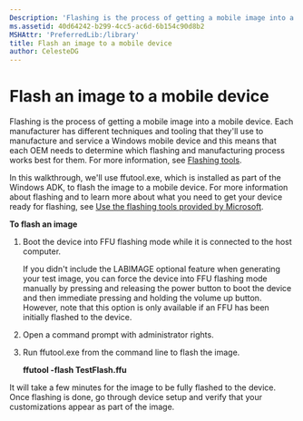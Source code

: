 ```yaml
---
Description: 'Flashing is the process of getting a mobile image into a mobile device.'
ms.assetid: 40d64242-b299-4cc5-ac6d-6b154c90d8b2
MSHAttr: 'PreferredLib:/library'
title: Flash an image to a mobile device
author: CelesteDG
---
```


# Flash an image to a mobile device


Flashing is the process of getting a mobile image into a mobile device. Each manufacturer has different techniques and tooling that they'll use to manufacture and service a Windows mobile device and this means that each OEM needs to determine which flashing and manufacturing process works best for them. For more information, see [Flashing tools](../mobile/flashing-tools.md).

In this walkthrough, we'll use ffutool.exe, which is installed as part of the Windows ADK, to flash the image to a mobile device. For more information about flashing and to learn more about what you need to get your device ready for flashing, see [Use the flashing tools provided by Microsoft](https://msdn.microsoft.com/library/windows/hardware/dn789235).

**To flash an image**

1.  Boot the device into FFU flashing mode while it is connected to the host computer.

    If you didn't include the LABIMAGE optional feature when generating your test image, you can force the device into FFU flashing mode manually by pressing and releasing the power button to boot the device and then immediate pressing and holding the volume up button. However, note that this option is only available if an FFU has been initially flashed to the device.

2.  Open a command prompt with administrator rights.

3.  Run ffutool.exe from the command line to flash the image.

    **ffutool -flash TestFlash.ffu**

It will take a few minutes for the image to be fully flashed to the device. Once flashing is done, go through device setup and verify that your customizations appear as part of the image.

 

 



